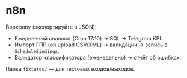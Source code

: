 # n8n

Воркфлоу (экспортируйте в JSON):
- Ежедневный снапшот (Cron 17:10) → SQL → Telegram KPI.
- Импорт ГПР (on upload CSV/XML) → валидации → запись в `ScheduleBindings`.
- Валидатор классификатора (еженедельно) → отчёт об ошибках.

Папка `fixtures/` — для тестовых входов/выходов.
